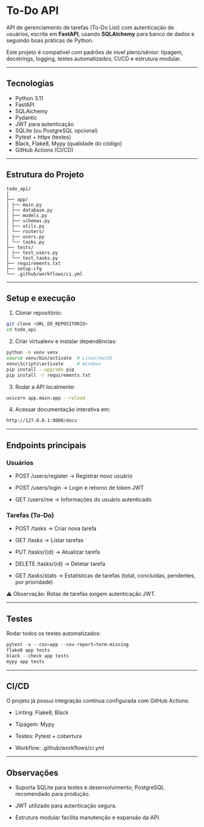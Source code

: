 # To-Do API

API de gerenciamento de tarefas (To-Do List) com autenticação de usuários, escrita em **FastAPI**, usando **SQLAlchemy** para banco de dados e seguindo boas práticas de Python.

Este projeto é compatível com padrões de nível pleno/sênior: tipagem, docstrings, logging, testes automatizados, CI/CD e estrutura modular.

---

## **Tecnologias**

- Python 3.11
- FastAPI
- SQLAlchemy
- Pydantic
- JWT para autenticação
- SQLite (ou PostgreSQL opcional)
- Pytest + httpx (testes)
- Black, Flake8, Mypy (qualidade do código)
- GitHub Actions (CI/CD)

---

## **Estrutura do Projeto**

```text
todo_api/
│
├── app/
│ ├── main.py
│ ├── database.py
│ ├── models.py
│ ├── schemas.py
│ ├── utils.py
│ └── routers/
│ ├── users.py
│ └── tasks.py
├── tests/
│ ├── test_users.py
│ └── test_tasks.py
├── requirements.txt
├── setup.cfg
└── .github/workflows/ci.yml
```

---

## **Setup e execução**

1. Clonar repositório:

```bash
git clone <URL_DO_REPOSITORIO>
cd todo_api
```

2. Criar virtualenv e instalar dependências:

```bash
python -m venv venv
source venv/bin/activate  # Linux/macOS
venv\Scripts\activate     # Windows
pip install --upgrade pip
pip install -r requirements.txt
```

3. Rodar a API localmente:

```bash
uvicorn app.main:app --reload
```

4. Acessar documentação interativa em:

```bash
http://127.0.0.1:8000/docs
```

---

## Endpoints principais

### Usuários

* POST /users/register → Registrar novo usuário

* POST /users/login → Login e retorno de token JWT

* GET /users/me → Informações do usuário autenticado

### Tarefas (To-Do)

* POST /tasks → Criar nova tarefa

* GET /tasks → Listar tarefas

* PUT /tasks/{id} → Atualizar tarefa

* DELETE /tasks/{id} → Deletar tarefa

* GET /tasks/stats → Estatísticas de tarefas (total, concluídas, pendentes, por prioridade)

⚠️ Observação: Rotas de tarefas exigem autenticação JWT.

---

## Testes

Rodar todos os testes automatizados:

```powershell
pytest -v --cov=app --cov-report=term-missing
flake8 app tests
black --check app tests
mypy app tests
```

---

## CI/CD

O projeto já possui integração contínua configurada com GitHub Actions:

* Linting: Flake8, Black

* Tipagem: Mypy

* Testes: Pytest + cobertura

* Workflow: .github/workflows/ci.yml

---

## Observações

* Suporta SQLite para testes e desenvolvimento; PostgreSQL recomendado para produção.

* JWT utilizado para autenticação segura.

* Estrutura modular facilita manutenção e expansão da API.
